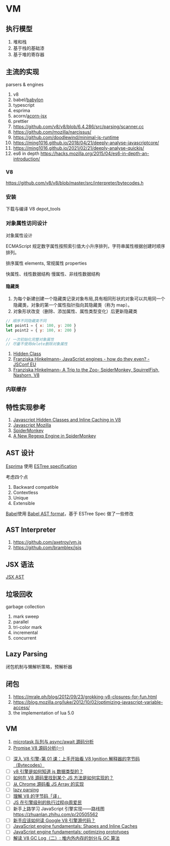 # VM

## 执行模型

1. 堆和栈
1. 基于栈的基础漆
1. 基于堆的寄存器

## 主流的实现

parsers & engines

1. v8
1. babel/[babylon](https://github.com/babel/babylon)
1. typescript
1. esprima
1. acorn/[acorn-jsx](https://github.com/acornjs/acorn-jsx)
1. prettier
1. https://github.com/v8/v8/blob/6.4.286/src/parsing/scanner.cc
1. https://github.com/mozilla/narcissus/
1. https://github.com/doodlewind/minimal-js-runtime
1. https://ming1016.github.io/2018/04/21/deeply-analyse-javascriptcore/
1. https://ming1016.github.io/2021/02/21/deeply-analyse-quickjs/
1. es6 in depth https://hacks.mozilla.org/2015/04/es6-in-depth-an-introduction/

### V8

https://github.com/v8/v8/blob/master/src/interpreter/bytecodes.h

### 安装

下载与编译 V8 depot_tools

### 对象属性访问设计

对象属性设计

ECMAScript 规定数字属性按照索引值大小升序排列，字符串属性根据创建时顺序排列。

排序属性 elements, 常规属性 properties

快属性、线性数据结构
慢属性、非线性数据结构

#### 隐藏类

1. 为每个新建创建一个隐藏类记录对象布局,具有相同形状的对象可以共用同一个隐藏类，对象的第一个属性指针指向其隐藏类（称为 map）。
1. 对象形状改变（删除、添加属性、属性类型变化）后更新隐藏类

```js
// 顺序不同隐藏类不同
let point1 = { x: 100, y: 200 }
let point2 = { y: 100, x: 200 }

// 一次初始化完整对象属性
// 尽量不使用delete删除对象属性
```

1. [Hidden Class](http://richardartoul.github.io/jekyll/update/2015/04/26/hidden-classes.html)
1. [Franziska Hinkelmann- JavaScript engines - how do they even? - JSConf EU](https://www.bilibili.com/video/BV1oJ411J7kD)
1. [Franziska Hinkelmann- A Trip to the Zoo- SpiderMonkey, SquirrelFish, Nashorn, V8](https://www.bilibili.com/video/BV1oJ411J7z8)

### 内联缓存

## 特性实现参考

1. [Javascript Hidden Classes and Inline Caching in V8](http://richardartoul.github.io/jekyll/update/2015/04/26/hidden-classes.html)
1. [Javascript Mozilla](https://hacks.mozilla.org/category/javascript/)
1. [SpiderMonkey](https://hacks.mozilla.org/2020/06/compiler-compiler-working-on-a-javascript-engine/)
1. [A New Regexp Engine in SpiderMonkey](https://hacks.mozilla.org/2020/06/a-new-regexp-engine-in-spidermonkey/)

## AST 设计

[Esprima](https://docs.esprima.org/en/latest/syntax-tree-format.html) 使用 [ESTree specification](https://github.com/estree/estree)

考虑四个点

1. Backward compatible
1. Contextless
1. Unique
1. Extensible

[Babel](https://babeljs.io/docs/en/babel-parser#output)使用 [Babel AST format](https://github.com/babel/babel/blob/main/packages/babel-parser/ast/spec.md)，基于 ESTree Spec 做了一些修改

## AST Interpreter

1. https://github.com/axetroy/vm.js
1. https://github.com/bramblex/jsjs

## JSX 语法

[JSX AST](https://github.com/facebook/jsx)

## 垃圾回收

garbage collection

1. mark sweep
1. parallel
1. tri-color mark
1. incremental
1. concurrent

## Lazy Parsing

闭包机制与懒解析策略，预解析器

## 闭包

1.  https://mrale.ph/blog/2012/09/23/grokking-v8-closures-for-fun.html
1.  https://blog.mozilla.org/luke/2012/10/02/optimizing-javascript-variable-access/
1.  the implementation of lua 5.0

## VM

1.  [microtask 队列与 async/await 源码分析](https://zhuanlan.zhihu.com/p/134647506)
1.  [Promise V8 源码分析(一)](https://zhuanlan.zhihu.com/p/264944183)

- [ ] [深入 V8 引擎-第 01 课：上手开始看 V8 Ignition 解释器的字节码（Bytecodes）](https://www.bilibili.com/video/BV1FJ411E7Sf)
- [ ] [v8 引擎是如何知道 js 数据类型的？](https://www.zhihu.com/question/62732293/answer/201723301)
- [ ] [如何在 V8 源码里找到某个 JS 方法是如何实现的？](https://www.zhihu.com/question/59792274/answer/168987086)
- [ ] [从 Chrome 源码看 JS Array 的实现](https://zhuanlan.zhihu.com/p/26388217)
- [ ] [lazy parsing](https://zhuanlan.zhihu.com/p/63326335)
- [ ] [理解 V8 的字节码「译」](https://zhuanlan.zhihu.com/p/28590489)
- [ ] [JS 在引擎级别的执行过程@周爱民](https://www.bilibili.com/video/BV1Wy4y1b7PG)
- [ ] 新手上路学习 JavaScript 引擎实现——路线图 https://zhuanlan.zhihu.com/p/20505562
- [ ] [新手应该如何读 Google V8 引擎源代码？](https://www.zhihu.com/question/39014659)
- [ ] [JavaScript engine fundamentals: Shapes and Inline Caches](https://mathiasbynens.be/notes/shapes-ics)
- [ ] [JavaScript engine fundamentals: optimizing prototypes](https://mathiasbynens.be/notes/prototypes)
- [ ] [解读 V8 GC Log（二）: 堆内外内存的划分与 GC 算法](https://developer.aliyun.com/article/592880)
